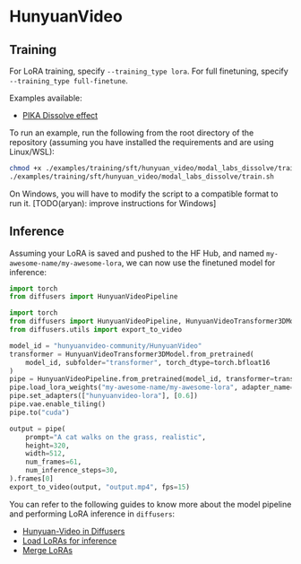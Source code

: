 # HunyuanVideo

## Training

For LoRA training, specify `--training_type lora`. For full finetuning, specify `--training_type full-finetune`.

Examples available:
- [PIKA Dissolve effect](../../examples/training/sft/hunyuan_video/modal_labs_dissolve/)

To run an example, run the following from the root directory of the repository (assuming you have installed the requirements and are using Linux/WSL):

```bash
chmod +x ./examples/training/sft/hunyuan_video/modal_labs_dissolve/train.sh
./examples/training/sft/hunyuan_video/modal_labs_dissolve/train.sh
```

On Windows, you will have to modify the script to a compatible format to run it. [TODO(aryan): improve instructions for Windows]

## Inference

Assuming your LoRA is saved and pushed to the HF Hub, and named `my-awesome-name/my-awesome-lora`, we can now use the finetuned model for inference:

```py
import torch
from diffusers import HunyuanVideoPipeline

import torch
from diffusers import HunyuanVideoPipeline, HunyuanVideoTransformer3DModel
from diffusers.utils import export_to_video

model_id = "hunyuanvideo-community/HunyuanVideo"
transformer = HunyuanVideoTransformer3DModel.from_pretrained(
    model_id, subfolder="transformer", torch_dtype=torch.bfloat16
)
pipe = HunyuanVideoPipeline.from_pretrained(model_id, transformer=transformer, torch_dtype=torch.float16)
pipe.load_lora_weights("my-awesome-name/my-awesome-lora", adapter_name="hunyuanvideo-lora")
pipe.set_adapters(["hunyuanvideo-lora"], [0.6])
pipe.vae.enable_tiling()
pipe.to("cuda")

output = pipe(
    prompt="A cat walks on the grass, realistic",
    height=320,
    width=512,
    num_frames=61,
    num_inference_steps=30,
).frames[0]
export_to_video(output, "output.mp4", fps=15)
```

You can refer to the following guides to know more about the model pipeline and performing LoRA inference in `diffusers`:

- [Hunyuan-Video in Diffusers](https://huggingface.co/docs/diffusers/main/api/pipelines/hunyuan_video)
- [Load LoRAs for inference](https://huggingface.co/docs/diffusers/main/en/tutorials/using_peft_for_inference)
- [Merge LoRAs](https://huggingface.co/docs/diffusers/main/en/using-diffusers/merge_loras)